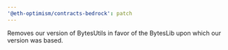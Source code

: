 ```yaml
---
'@eth-optimism/contracts-bedrock': patch
---
```


Removes our version of BytesUtils in favor of the BytesLib upon which our version was based.
